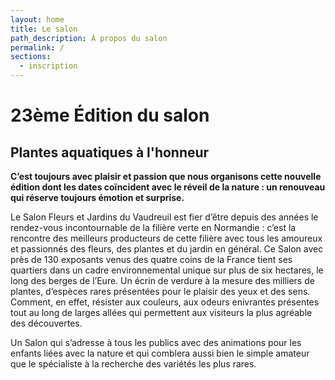 ```yaml
---
layout: home
title: Le salon
path_description: À propos du salon
permalink: /
sections:
  - inscription
---
```


# 23ème Édition du salon
## Plantes aquatiques à l'honneur

**C’est toujours avec plaisir et passion que nous organisons cette nouvelle édition dont les dates coïncident avec le réveil de la nature : un renouveau qui réserve toujours émotion et surprise.**

Le Salon Fleurs et Jardins du Vaudreuil est fier d’être depuis des années le rendez-vous incontournable de la filière verte en Normandie : c’est la rencontre des meilleurs producteurs de cette filière avec tous les amoureux et passionnés des fleurs, des plantes et du jardin en général. Ce Salon avec près de 130 exposants venus des quatre coins de la France tient ses quartiers dans un cadre environnemental unique sur plus de six hectares, le long des berges de l’Eure. Un écrin de verdure à la mesure des milliers de plantes, d’espèces rares présentées pour le plaisir des yeux et des sens. Comment, en effet, résister aux couleurs, aux odeurs enivrantes présentes tout au long de larges allées qui permettent aux visiteurs la plus agréable des découvertes.

Un Salon  qui s’adresse à tous les publics avec des animations pour les enfants liées avec la nature et qui comblera aussi bien le simple amateur que le spécialiste à la recherche des variétés les plus rares.